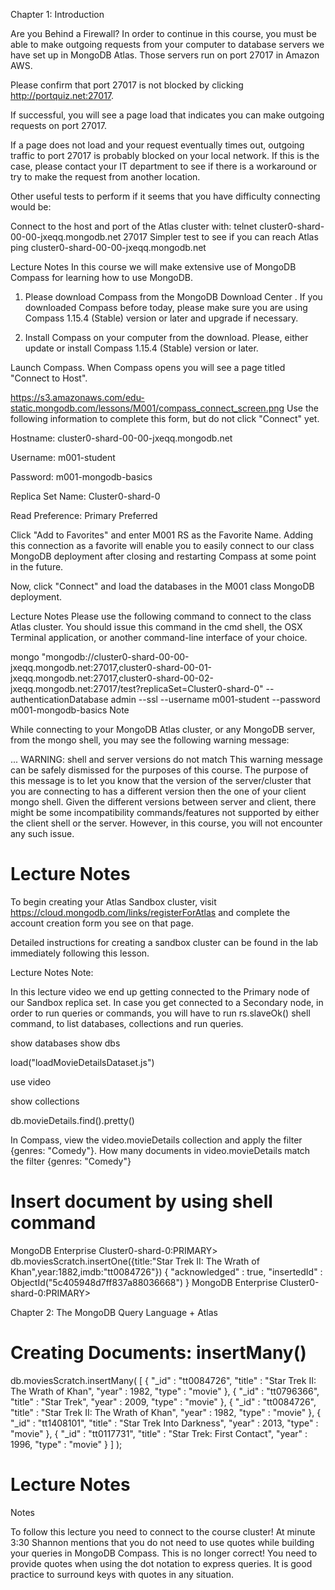 
Chapter 1: Introduction

Are you Behind a Firewall?
In order to continue in this course, you must be able to make outgoing requests from your computer to database servers we have set up in MongoDB Atlas. Those servers run on port 27017 in Amazon AWS.

Please confirm that port 27017 is not blocked by clicking http://portquiz.net:27017.

If successful, you will see a page load that indicates you can make outgoing requests on port 27017.

If a page does not load and your request eventually times out, outgoing traffic to port 27017 is probably blocked on your local network. If this is the case, please contact your IT department to see if there is a workaround or try to make the request from another location.

Other useful tests to perform if it seems that you have difficulty connecting would be:

Connect to the host and port of the Atlas cluster with:
telnet cluster0-shard-00-00-jxeqq.mongodb.net 27017
Simpler test to see if you can reach Atlas
ping cluster0-shard-00-00-jxeqq.mongodb.net

Lecture Notes
In this course we will make extensive use of MongoDB Compass for learning how to use MongoDB.

1. Please download Compass from the MongoDB Download Center . If you downloaded Compass before today, please make sure you are using Compass 1.15.4 (Stable) version or later and upgrade if necessary.

2. Install Compass on your computer from the download. Please, either update or install Compass 1.15.4 (Stable) version or later.

Launch Compass.
When Compass opens you will see a page titled "Connect to Host".

https://s3.amazonaws.com/edu-static.mongodb.com/lessons/M001/compass_connect_screen.png
Use the following information to complete this form, but do not click "Connect" yet.

Hostname: cluster0-shard-00-00-jxeqq.mongodb.net

Username: m001-student

Password: m001-mongodb-basics

Replica Set Name: Cluster0-shard-0

Read Preference: Primary Preferred

Click "Add to Favorites" and enter M001 RS as the Favorite Name. Adding this connection as a favorite will enable you to easily connect to our class MongoDB deployment after closing and restarting Compass at some point in the future.

Now, click "Connect" and load the databases in the M001 class MongoDB deployment.

Lecture Notes
Please use the following command to connect to the class Atlas cluster. You should issue this command in the cmd shell, the OSX Terminal application, or another command-line interface of your choice.

mongo "mongodb://cluster0-shard-00-00-jxeqq.mongodb.net:27017,cluster0-shard-00-01-jxeqq.mongodb.net:27017,cluster0-shard-00-02-jxeqq.mongodb.net:27017/test?replicaSet=Cluster0-shard-0" --authenticationDatabase admin --ssl --username m001-student --password m001-mongodb-basics
Note

While connecting to your MongoDB Atlas cluster, or any MongoDB server, from the mongo shell, you may see the following warning message:

... WARNING: shell and server versions do not match
This warning message can be safely dismissed for the purposes of this course. The purpose of this message is to let you know that the version of the server/cluster that you are connecting to has a different version then the one of your client mongo shell. Given the different versions between server and client, there might be some incompatibility commands/features not supported by either the client shell or the server. However, in this course, you will not encounter any such issue.


# Lecture Notes
To begin creating your Atlas Sandbox cluster, visit https://cloud.mongodb.com/links/registerForAtlas and complete the account creation form you see on that page.

Detailed instructions for creating a sandbox cluster can be found in the lab immediately following this lesson.

Lecture Notes
Note:

In this lecture video we end up getting connected to the Primary node of our Sandbox replica set. In case you get connected to a Secondary node, in order to run queries or commands, you will have to run rs.slaveOk() shell command, to list databases, collections and run queries.

show databases
show dbs


load("loadMovieDetailsDataset.js")

use video

show collections

db.movieDetails.find().pretty()

In Compass, view the video.movieDetails collection and apply the filter {genres: "Comedy"}.
How many documents in video.movieDetails match the filter {genres: "Comedy"}

# Insert document by using shell command
MongoDB Enterprise Cluster0-shard-0:PRIMARY> db.moviesScratch.insertOne({title:"Star Trek II: The Wrath of Khan",year:1882,imdb:"tt0084726"})
{
        "acknowledged" : true,
        "insertedId" : ObjectId("5c405948d7ff837a88036668")
}
MongoDB Enterprise Cluster0-shard-0:PRIMARY>


Chapter 2: The MongoDB Query Language + Atlas

# Creating Documents: insertMany()

db.moviesScratch.insertMany(
    [
        {
  	    "_id" : "tt0084726",
  	    "title" : "Star Trek II: The Wrath of Khan",
  	    "year" : 1982,
  	    "type" : "movie"
          },
          {
  	    "_id" : "tt0796366",
  	    "title" : "Star Trek",
  	    "year" : 2009,
  	    "type" : "movie"
          },
          {
  	    "_id" : "tt0084726",
  	    "title" : "Star Trek II: The Wrath of Khan",
  	    "year" : 1982,
  	    "type" : "movie"
          },
          {
  	    "_id" : "tt1408101",
  	    "title" : "Star Trek Into Darkness",
  	    "year" : 2013,
  	    "type" : "movie"
          },
          {
  	    "_id" : "tt0117731",
  	    "title" : "Star Trek: First Contact",
  	    "year" : 1996,
  	    "type" : "movie"
        }
    ]
);


# Lecture Notes
Notes

To follow this lecture you need to connect to the course cluster!
At minute 3:30 Shannon mentions that you do not need to use quotes while building your queries in MongoDB Compass. This is no longer correct! You need to provide quotes when using the dot notation to express queries.
It is good practice to surround keys with quotes in any situation.



